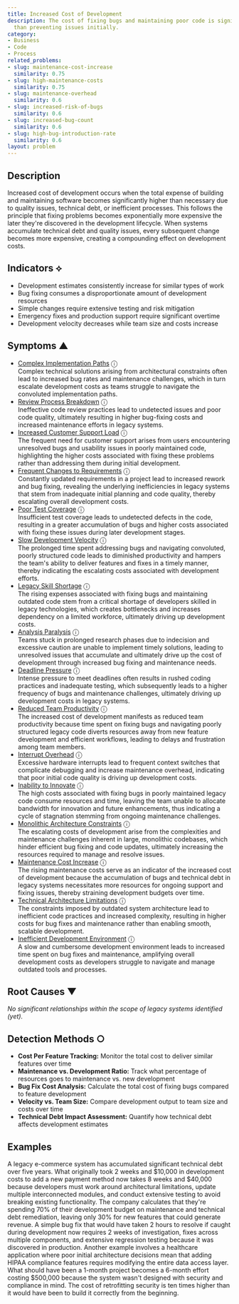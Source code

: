 ```yaml
---
title: Increased Cost of Development
description: The cost of fixing bugs and maintaining poor code is significantly higher
  than preventing issues initially.
category:
- Business
- Code
- Process
related_problems:
- slug: maintenance-cost-increase
  similarity: 0.75
- slug: high-maintenance-costs
  similarity: 0.75
- slug: maintenance-overhead
  similarity: 0.6
- slug: increased-risk-of-bugs
  similarity: 0.6
- slug: increased-bug-count
  similarity: 0.6
- slug: high-bug-introduction-rate
  similarity: 0.6
layout: problem
---
```


## Description

Increased cost of development occurs when the total expense of building and maintaining software becomes significantly higher than necessary due to quality issues, technical debt, or inefficient processes. This follows the principle that fixing problems becomes exponentially more expensive the later they're discovered in the development lifecycle. When systems accumulate technical debt and quality issues, every subsequent change becomes more expensive, creating a compounding effect on development costs.

## Indicators ⟡
- Development estimates consistently increase for similar types of work
- Bug fixing consumes a disproportionate amount of development resources
- Simple changes require extensive testing and risk mitigation
- Emergency fixes and production support require significant overtime
- Development velocity decreases while team size and costs increase

## Symptoms ▲
- [Complex Implementation Paths](complex-implementation-paths.md) <span class="info-tooltip" title="Confidence: 0.540, Strength: 0.870">ⓘ</span>
<br/>  Complex technical solutions arising from architectural constraints often lead to increased bug rates and maintenance challenges, which in turn escalate development costs as teams struggle to navigate the convoluted implementation paths.
- [Review Process Breakdown](review-process-breakdown.md) <span class="info-tooltip" title="Confidence: 0.529, Strength: 0.764">ⓘ</span>
<br/>  Ineffective code review practices lead to undetected issues and poor code quality, ultimately resulting in higher bug-fixing costs and increased maintenance efforts in legacy systems.
- [Increased Customer Support Load](increased-customer-support-load.md) <span class="info-tooltip" title="Confidence: 0.498, Strength: 0.732">ⓘ</span>
<br/>  The frequent need for customer support arises from users encountering unresolved bugs and usability issues in poorly maintained code, highlighting the higher costs associated with fixing these problems rather than addressing them during initial development.
- [Frequent Changes to Requirements](frequent-changes-to-requirements.md) <span class="info-tooltip" title="Confidence: 0.467, Strength: 0.677">ⓘ</span>
<br/>  Constantly updated requirements in a project lead to increased rework and bug fixing, revealing the underlying inefficiencies in legacy systems that stem from inadequate initial planning and code quality, thereby escalating overall development costs.
- [Poor Test Coverage](poor-test-coverage.md) <span class="info-tooltip" title="Confidence: 0.454, Strength: 0.660">ⓘ</span>
<br/>  Insufficient test coverage leads to undetected defects in the code, resulting in a greater accumulation of bugs and higher costs associated with fixing these issues during later development stages.
- [Slow Development Velocity](slow-development-velocity.md) <span class="info-tooltip" title="Confidence: 0.426, Strength: 0.853">ⓘ</span>
<br/>  The prolonged time spent addressing bugs and navigating convoluted, poorly structured code leads to diminished productivity and hampers the team's ability to deliver features and fixes in a timely manner, thereby indicating the escalating costs associated with development efforts.
- [Legacy Skill Shortage](legacy-skill-shortage.md) <span class="info-tooltip" title="Confidence: 0.396, Strength: 0.617">ⓘ</span>
<br/>  The rising expenses associated with fixing bugs and maintaining outdated code stem from a critical shortage of developers skilled in legacy technologies, which creates bottlenecks and increases dependency on a limited workforce, ultimately driving up development costs.
- [Analysis Paralysis](analysis-paralysis.md) <span class="info-tooltip" title="Confidence: 0.379, Strength: 0.698">ⓘ</span>
<br/>  Teams stuck in prolonged research phases due to indecision and excessive caution are unable to implement timely solutions, leading to unresolved issues that accumulate and ultimately drive up the cost of development through increased bug fixing and maintenance needs.
- [Deadline Pressure](deadline-pressure.md) <span class="info-tooltip" title="Confidence: 0.366, Strength: 0.875">ⓘ</span>
<br/>  Intense pressure to meet deadlines often results in rushed coding practices and inadequate testing, which subsequently leads to a higher frequency of bugs and maintenance challenges, ultimately driving up development costs in legacy systems.
- [Reduced Team Productivity](reduced-team-productivity.md) <span class="info-tooltip" title="Confidence: 0.353, Strength: 0.631">ⓘ</span>
<br/>  The increased cost of development manifests as reduced team productivity because time spent on fixing bugs and navigating poorly structured legacy code diverts resources away from new feature development and efficient workflows, leading to delays and frustration among team members.
- [Interrupt Overhead](interrupt-overhead.md) <span class="info-tooltip" title="Confidence: 0.352, Strength: 0.745">ⓘ</span>
<br/>  Excessive hardware interrupts lead to frequent context switches that complicate debugging and increase maintenance overhead, indicating that poor initial code quality is driving up development costs.
- [Inability to Innovate](inability-to-innovate.md) <span class="info-tooltip" title="Confidence: 0.343, Strength: 0.736">ⓘ</span>
<br/>  The high costs associated with fixing bugs in poorly maintained legacy code consume resources and time, leaving the team unable to allocate bandwidth for innovation and future enhancements, thus indicating a cycle of stagnation stemming from ongoing maintenance challenges.
- [Monolithic Architecture Constraints](monolithic-architecture-constraints.md) <span class="info-tooltip" title="Confidence: 0.328, Strength: 0.754">ⓘ</span>
<br/>  The escalating costs of development arise from the complexities and maintenance challenges inherent in large, monolithic codebases, which hinder efficient bug fixing and code updates, ultimately increasing the resources required to manage and resolve issues.
- [Maintenance Cost Increase](maintenance-cost-increase.md) <span class="info-tooltip" title="Confidence: 0.319, Strength: 0.782">ⓘ</span>
<br/>  The rising maintenance costs serve as an indicator of the increased cost of development because the accumulation of bugs and technical debt in legacy systems necessitates more resources for ongoing support and fixing issues, thereby straining development budgets over time.
- [Technical Architecture Limitations](technical-architecture-limitations.md) <span class="info-tooltip" title="Confidence: 0.315, Strength: 0.695">ⓘ</span>
<br/>  The constraints imposed by outdated system architecture lead to inefficient code practices and increased complexity, resulting in higher costs for bug fixes and maintenance rather than enabling smooth, scalable development.
- [Inefficient Development Environment](inefficient-development-environment.md) <span class="info-tooltip" title="Confidence: 0.314, Strength: 0.712">ⓘ</span>
<br/>  A slow and cumbersome development environment leads to increased time spent on bug fixes and maintenance, amplifying overall development costs as developers struggle to navigate and manage outdated tools and processes.

## Root Causes ▼

*No significant relationships within the scope of legacy systems identified (yet).*

## Detection Methods ○
- **Cost Per Feature Tracking:** Monitor the total cost to deliver similar features over time
- **Maintenance vs. Development Ratio:** Track what percentage of resources goes to maintenance vs. new development
- **Bug Fix Cost Analysis:** Calculate the total cost of fixing bugs compared to feature development
- **Velocity vs. Team Size:** Compare development output to team size and costs over time
- **Technical Debt Impact Assessment:** Quantify how technical debt affects development estimates

## Examples

A legacy e-commerce system has accumulated significant technical debt over five years. What originally took 2 weeks and $10,000 in development costs to add a new payment method now takes 8 weeks and $40,000 because developers must work around architectural limitations, update multiple interconnected modules, and conduct extensive testing to avoid breaking existing functionality. The company calculates that they're spending 70% of their development budget on maintenance and technical debt remediation, leaving only 30% for new features that could generate revenue. A simple bug fix that would have taken 2 hours to resolve if caught during development now requires 2 weeks of investigation, fixes across multiple components, and extensive regression testing because it was discovered in production. Another example involves a healthcare application where poor initial architecture decisions mean that adding HIPAA compliance features requires modifying the entire data access layer. What should have been a 1-month project becomes a 6-month effort costing $500,000 because the system wasn't designed with security and compliance in mind. The cost of retrofitting security is ten times higher than it would have been to build it correctly from the beginning.
